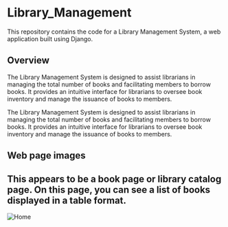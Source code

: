 # Library_Management
This repository contains the code for a Library Management System, a web application built using Django. 



## Overview
The Library Management System is designed to assist librarians in managing the total number of books and facilitating members to borrow books. It provides an intuitive interface for librarians to oversee book inventory and manage the issuance of books to members.

The Library Management System is designed to assist librarians in managing the total number of books and facilitating members to borrow books. It provides an intuitive interface for librarians to oversee book inventory and manage the issuance of books to members.



## Web page images

## This appears to be a book page or library catalog page. On this page, you can see a list of books displayed in a table format.
![Home](https://github.com/selvanatarajan13/Library_Management/assets/113310373/46688022-caa6-40fb-9ed0-01707534d544)
